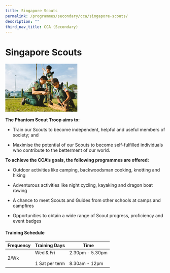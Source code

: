 ```yaml
---
title: Singapore Scouts
permalink: /programmes/secondary/cca/singapore-scouts/
description: ""
third_nav_title: CCA (Secondary)
---
```

# Singapore Scouts

<img src="/images/CCA/Secondary/scout_v1.png"  
     style="width:45%">


**The Phantom Scout Troop aims to:**

*   Train our Scouts to become independent, helpful and useful members of society; and  
    
*   Maximise the potential of our Scouts to become self-fulfilled individuals who contribute to the betterment of our world.  
    

  

**To achieve the CCA’s goals, the following programmes are offered:**

*   Outdoor activities like camping, backwoodsman cooking, knotting and hiking  
    
*   Adventurous activities like night cycling, kayaking and dragon boat rowing  
    
*   A chance to meet Scouts and Guides from other schools at camps and campfires  
    
*   Opportunities to obtain a wide range of Scout progress, proficiency and event badges


#### Training Schedule

<table>
<thead>
  <tr>
    <th>Frequency</th>
    <th>Training Days</th>
    <th>Time</th>
  </tr>
</thead>
<tbody>
  <tr>
    <td>2/Wk</td>
    <td>Wed &amp; Fri<br><br>1 Sat per term</td>
    <td>2.30pm - 5.30pm<br><br>8.30am - 12pm</td>
  </tr>
</tbody>
</table>